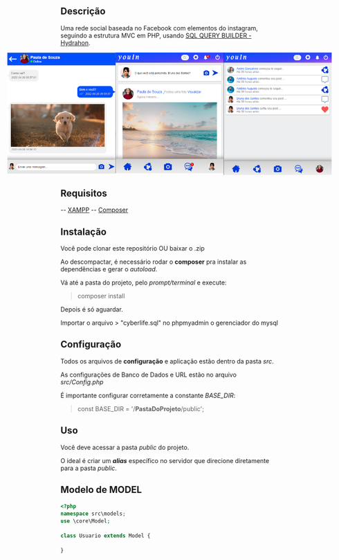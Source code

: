 ## Descrição

Uma rede social baseada no Facebook com elementos do instagram, seguindo a estrutura MVC em PHP, usando <a href="https://clancats.io/hydrahon/master/"> SQL QUERY BUILDER - Hydrahon</a>.

<div align="center">
  <div style="display: flex; align-items: flex-start; justify-content: center;">
    <img width="250px"  src="https://github.com/giovanenunes1990/rede_social_youin/blob/main/screenshots/chat.png"/>
    <img width="250px"  src="https://github.com/giovanenunes1990/rede_social_youin/blob/main/screenshots/home%20mobile.png" />
    <img width="250px"  src="https://github.com/giovanenunes1990/rede_social_youin/blob/main/screenshots/notifica%C3%A7%C3%B5es.png" />
  </div>
</div>

## Requisitos 

-- <a href="https://www.apachefriends.org/pt_br/index.html">XAMPP</a>
-- <a href="https://getcomposer.org/">Composer</a>

## Instalação
Você pode clonar este repositório OU baixar o .zip

Ao descompactar, é necessário rodar o **composer** pra instalar as dependências e gerar o *autoload*.

Vá até a pasta do projeto, pelo *prompt/terminal* e execute:
> composer install

Depois é só aguardar.

Importar o arquivo > "cyberlife.sql" no phpmyadmin o gerenciador do mysql

## Configuração
Todos os arquivos de **configuração** e aplicação estão dentro da pasta *src*.

As configurações de Banco de Dados e URL estão no arquivo *src/Config.php*

É importante configurar corretamente a constante *BASE_DIR*:
> const BASE_DIR = '/**PastaDoProjeto**/public';

## Uso
Você deve acessar a pasta *public* do projeto.

O ideal é criar um ***alias*** específico no servidor que direcione diretamente para a pasta *public*.

## Modelo de MODEL
```php
<?php
namespace src\models;
use \core\Model;

class Usuario extends Model {

}
```
